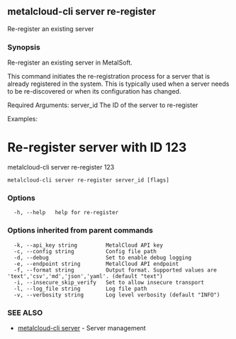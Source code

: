 ## metalcloud-cli server re-register

Re-register an existing server

### Synopsis

Re-register an existing server in MetalSoft.

This command initiates the re-registration process for a server that is already
registered in the system. This is typically used when a server needs to be
re-discovered or when its configuration has changed.

Required Arguments:
  server_id              The ID of the server to re-register

Examples:
  # Re-register server with ID 123
  metalcloud-cli server re-register 123


```
metalcloud-cli server re-register server_id [flags]
```

### Options

```
  -h, --help   help for re-register
```

### Options inherited from parent commands

```
  -k, --api_key string         MetalCloud API key
  -c, --config string          Config file path
  -d, --debug                  Set to enable debug logging
  -e, --endpoint string        MetalCloud API endpoint
  -f, --format string          Output format. Supported values are 'text','csv','md','json','yaml'. (default "text")
  -i, --insecure_skip_verify   Set to allow insecure transport
  -l, --log_file string        Log file path
  -v, --verbosity string       Log level verbosity (default "INFO")
```

### SEE ALSO

* [metalcloud-cli server](metalcloud-cli_server.md)	 - Server management

